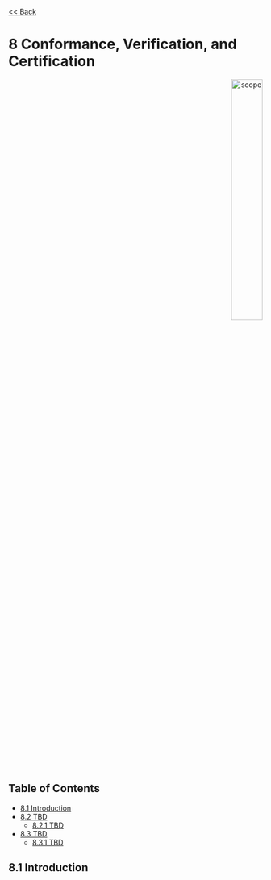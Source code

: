[<< Back](../../ref_model)
# 8 Conformance, Verification, and Certification
<p align="right"><img src="../figures/bogo_ifo.png" alt="scope" title="Scope" width="35%"/></p>


## Table of Contents
* [8.1 Introduction](#8.1)
* [8.2 TBD](#8.2)
   * [8.2.1 TBD](#8.2.1)
* [8.3 TBD](#8.3)
  * [8.3.1 TBD](#8.3.1)


<a name="8.1"></a>
## 8.1 Introduction

